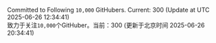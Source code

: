Committed to Following `10,000` GitHubers. Current: <!-- FOLLOWING_COUNT -->300<!-- FOLLOWING_COUNT --> (Update at UTC <!-- LAST_UPDATED -->2025-06-26 12:34:41<!-- LAST_UPDATED -->)<br>
致力于关注`10,000`个GitHuber。当前：<!-- FOLLOWING_COUNT -->300<!-- FOLLOWING_COUNT --> (更新于北京时间 <!-- LAST_UPDATED_CST -->2025-06-26 20:34:41<!-- LAST_UPDATED_CST -->)

